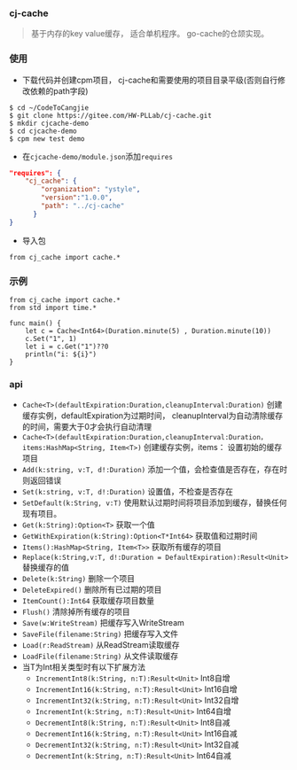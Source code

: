 ### cj-cache
> 基于内存的key value缓存， 适合单机程序。 go-cache的仓颉实现。

### 使用
- 下载代码并创建cpm项目， cj-cache和需要使用的项目目录平级(否则自行修改依赖的path字段)
```shell
$ cd ~/CodeToCangjie
$ git clone https://gitee.com/HW-PLLab/cj-cache.git
$ mkdir cjcache-demo
$ cd cjcache-demo
$ cpm new test demo
```
- 在`cjcache-demo/module.json`添加`requires`
```json
"requires": {
	"cj_cache": {
		"organization": "ystyle",
		"version":"1.0.0",
		"path": "../cj-cache"
	  }
}
```
- 导入包
```cj
from cj_cache import cache.*
```

### 示例
```
from cj_cache import cache.*
from std import time.*

func main() {
    let c = Cache<Int64>(Duration.minute(5) , Duration.minute(10))
    c.Set("1", 1)
    let i = c.Get("1")??0
    println("i: ${i}")
}
```

### api
- `Cache<T>(defaultExpiration:Duration,cleanupInterval:Duration)` 创建缓存实例，defaultExpiration为过期时间， cleanupInterval为自动清除缓存的时间，需要大于0才会执行自动清理
- `Cache<T>(defaultExpiration:Duration,cleanupInterval:Duration，items:HashMap<String, Item<T>)` 创建缓存实例，items： 设置初始的缓存项目
- `Add(k:string, v:T, d!:Duration)` 添加一个值，会检查值是否存在，存在时则返回错误
- `Set(k:string, v:T, d!:Duration)` 设置值，不检查是否存在
- `SetDefault(k:String, v:T)` 使用默认过期时间将项目添加到缓存，替换任何现有项目。
- `Get(k:String):Option<T>` 获取一个值
- `GetWithExpiration(k:String):Option<T*Int64>`  获取值和过期时间
- `Items():HashMap<String, Item<T>>` 获取所有缓存的项目
- `Replace(k:String,v:T, d!:Duration = DefaultExpiration):Result<Unit>` 替换缓存的值
- `Delete(k:String)` 删除一个项目
- `DeleteExpired()` 删除所有已过期的项目
- `ItemCount():Int64` 获取缓存项目数量
- `Flush()` 清除掉所有缓存的项目
- `Save(w:WriteStream)` 把缓存写入WriteStream
- `SaveFile(filename:String)` 把缓存写入文件
- `Load(r:ReadStream)` 从ReadStream读取缓存
- `LoadFile(filename:String)` 从文件读取缓存
- 当T为Int相关类型时有以下扩展方法
  - `IncrementInt8(k:String, n:T):Result<Unit>` Int8自增
  - `IncrementInt16(k:String, n:T):Result<Unit>` Int16自增
  - `IncrementInt32(k:String, n:T):Result<Unit>` Int32自增
  - `IncrementInt(k:String, n:T):Result<Unit>` Int64自增
  - `DecrementInt8(k:String, n:T):Result<Unit>` Int8自减
  - `DecrementInt16(k:String, n:T):Result<Unit>` Int16自减
  - `DecrementInt32(k:String, n:T):Result<Unit>` Int32自减
  - `DecrementInt(k:String, n:T):Result<Unit>` Int64自减